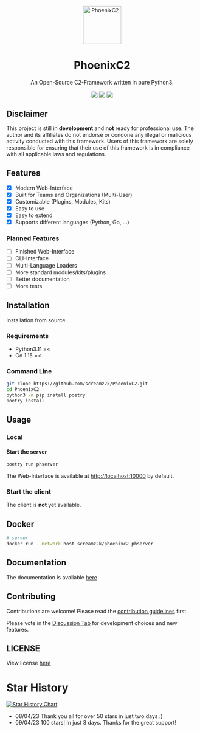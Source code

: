 <p align="center">
    <img align="center" src="pages/images/logo.png" width="100px" height="100px" alt="PhoenixC2" />
    <h1 align="center">PhoenixC2</h1>
    <p align="center"> An Open-Source C2-Framework written in pure Python3.</p>
</p>
<p align="center">
    <img align="center" src="https://github.com/screamz2k/PhoenixC2/actions/workflows/tests.yml/badge.svg"/>
    <img align="center" src="https://github.com/screamz2k/PhoenixC2/actions/workflows/docker.yml/badge.svg"/>
    <img align="center" src="https://github.com/screamz2k/PhoenixC2/actions/workflows/pypi-publish.yml/badge.svg"/>
</p>

## Disclaimer

This project is still in **development** and **not** ready for professional use.
The author and its affiliates do not endorse or condone any illegal or malicious activity conducted with this framework. Users of this framework are solely responsible for ensuring that their use of this framework is in compliance with all applicable laws and regulations.

## Features

-   [x] Modern Web-Interface
-   [x] Built for Teams and Organizations (Multi-User)
-   [x] Customizable (Plugins, Modules, Kits)
-   [x] Easy to use
-   [x] Easy to extend
-   [x] Supports different languages (Python, Go, ...)

### Planned Features

-   [ ] Finished Web-Interface
-   [ ] CLI-Interface
-   [ ] Multi-Language Loaders
-   [ ] More standard modules/kits/plugins
-   [ ] Better documentation
-   [ ] More tests

## Installation

Installation from source.

### Requirements

-   Python3.11 =<
-   Go 1.15 =<

### Command Line

```bash
git clone https://github.com/screamz2k/PhoenixC2.git
cd PhoenixC2
python3 -m pip install poetry
poetry install
```

## Usage

### Local

#### Start the server

```bash
poetry run phserver
```

The Web-Interface is available at [http://localhost:10000](http://localhost:10000) by default.

### Start the client

The client is **not** yet available.

## Docker

```bash
# server
docker run --network host screamz2k/phoenixc2 phserver
```

## Documentation

The documentation is available [here](https://screamz2k.gitbook.io/phoenixc2/)

## Contributing

Contributions are welcome! Please read the [contribution guidelines](.github/CONTRIBUTING.md) first.

Please vote in the [Discussion Tab](https://github.com/screamz2k/PhoenixC2/discussions/categories/polls) for development choices and new features.

## LICENSE

View license [here](LICENSE)

# Star History

[![Star History Chart](https://api.star-history.com/svg?repos=screamz2k/phoenixc2&type=Date)](https://star-history.com/#screamz2k/phoenixc2&Date)

-   08/04/23 Thank you all for over 50 stars in just two days :)
-   09/04/23 100 stars! In just 3 days. Thanks for the great support!
